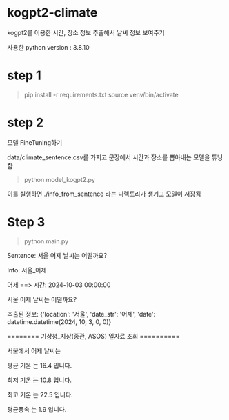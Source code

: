 # kogpt2-climate
kogpt2를 이용한 시간,  장소 정보 추출해서 날씨 정보 보여주기

사용한 python version : 3.8.10

# step 1
> pip install -r requirements.txt
> source venv/bin/activate

# step 2
모델 FineTuning하기

data/climate_sentence.csv를 가지고 문장에서 시간과 장소를 뽑아내는 모델을 튜닝함

> python model_kogpt2.py

이를 실행하면 ./info_from_sentence 라는 디렉토리가 생기고 모델이 저장됨

# Step 3
> python main.py

Sentence: 서울 어제 날씨는 어떨까요?

Info: 서울_어제

어제 ==> 시간: 2024-10-03 00:00:00

서울 어제 날씨는 어떨까요?

추출된 정보: {'location': '서울', 'date_str': '어제', 'date': datetime.datetime(2024, 10, 3, 0, 0)}

======== 기상청_지상(종관, ASOS) 일자료 조회 ==========

서울에서 어제 날씨는

평균 기온 는 16.4 입니다.

최저 기온 는 10.8 입니다.

최고 기온 는 22.5 입니다.

평균풍속 는 1.9 입니다.


